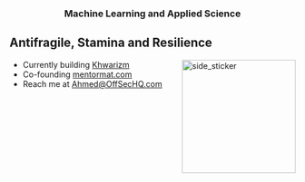 <!--<p align="left"> <img src="https://komarev.com/ghpvc/?username=a7med7x7&label=Profile%20views&color=0e75b6&style=flat" alt="a7med7x7" /> </p> -->

<h3 align="center">Machine Learning and Applied Science</h3>


<p align='center'>
</p>
<h2> Antifragile, Stamina and Resilience </h2>
<img align="right" width=200px height=200px alt="side_sticker" src="https://media.giphy.com/media/TEnXkcsHrP4YedChhA/giphy.gif" />

- Currently building [Khwarizm](https://github.com/A7med7x7/khwarizm)
- Co-founding [mentormat.com](https://mentormat.com)
- Reach me at Ahmed@OffSecHQ.com
